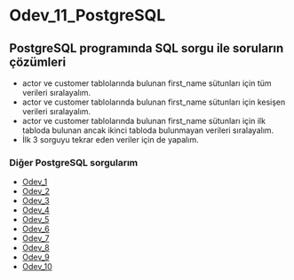 # Odev_11_PostgreSQL

## PostgreSQL programında SQL sorgu ile soruların çözümleri

- actor ve customer tablolarında bulunan first_name sütunları için tüm verileri sıralayalım.
- actor ve customer tablolarında bulunan first_name sütunları için kesişen verileri sıralayalım.
- actor ve customer tablolarında bulunan first_name sütunları için ilk tabloda bulunan ancak ikinci tabloda bulunmayan verileri sıralayalım.
- İlk 3 sorguyu tekrar eden veriler için de yapalım.

### Diğer PostgreSQL sorgularım
- [Odev_1](https://github.com/NihatNadir/Odev_1_PostgreSQL)
- [Odev_2](https://github.com/NihatNadir/Odev_2_PostgreSQL)
- [Odev_3](https://github.com/NihatNadir/Odev_3_PostgreSQL)
- [Odev_4](https://github.com/NihatNadir/Odev_4_PostgreSQL)
- [Odev_5](https://github.com/NihatNadir/Odev_5_PostgreSQL)
- [Odev_6](https://github.com/NihatNadir/Odev_6_PostgreSQL)
- [Odev_7](https://github.com/NihatNadir/Odev_7_PostgreSQL)
- [Odev_8](https://github.com/NihatNadir/Odev_8_PostgreSQL)
- [Odev_9](https://github.com/NihatNadir/Odev_9_PostgreSQL)
- [Odev_10](https://github.com/NihatNadir/Odev_10_PostgreSQL)

